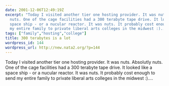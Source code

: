 ```yaml
---
date: 2001-12-06T12:49:19Z
excerpt: "Today I visited another tier one hosting provider. It was nuts. Absolutly
  nuts. One of the cage facilities had a 300 terabyte tape drive. It looked like a
  space ship - or a nucular reactor. It was nuts. It probably cost enough to send
  my entire family to private liberal arts colleges in the midwest :).... \n"
tags: ["family","hosting","college"]
title: 300 terabytes is a lot
wordpress_id: 144
wordpress_url: http://new.nata2.org/?p=144
---
```


Today I visited another tier one hosting provider. It was nuts. Absolutly nuts. One of the cage facilities had a 300 terabyte tape drive. It looked like a space ship - or a nucular reactor. It was nuts. It probably cost enough to send my entire family to private liberal arts colleges in the midwest :).... 
